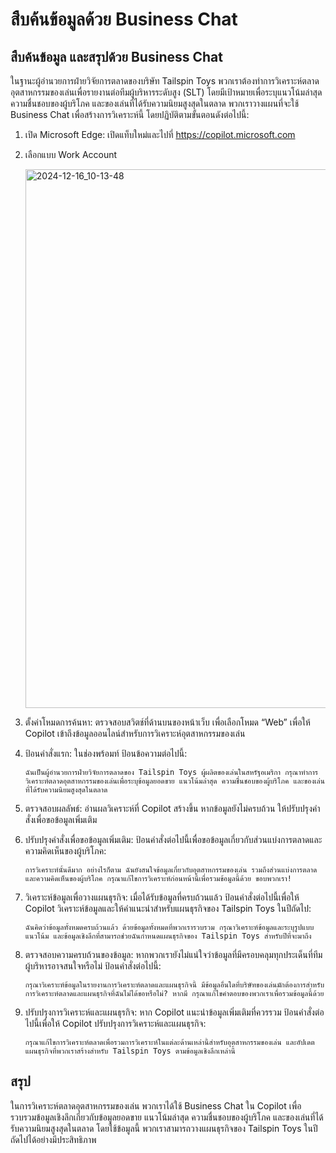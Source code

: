 
# สืบค้นข้อมูลด้วย Business Chat

## สืบค้นข้อมูล และสรุปด้วย Business Chat

ในฐานะผู้อำนวยการฝ่ายวิจัยการตลาดของบริษัท Tailspin Toys พวกเราต้องทำการวิเคราะห์ตลาดอุตสาหกรรมของเล่นเพื่อรายงานต่อทีมผู้บริหารระดับสูง (SLT) โดยมีเป้าหมายเพื่อระบุแนวโน้มล่าสุด ความชื่นชอบของผู้บริโภค และของเล่นที่ได้รับความนิยมสูงสุดในตลาด พวกเราวางแผนที่จะใช้ Business Chat เพื่อสร้างการวิเคราะห์นี้ โดยปฏิบัติตามขั้นตอนดังต่อไปนี้:


1. เปิด Microsoft Edge: เปิดแท็บใหม่และไปที่ https://copilot.microsoft.com
2. เลือกแบบ Work Account

   <img width="862" alt="2024-12-16_10-13-48" src="https://github.com/user-attachments/assets/27862c59-7926-4a1d-8aca-45bd4f3c69be" />

4. ตั้งค่าโหมดการค้นหา: ตรวจสอบสวิตช์ที่ด้านบนของหน้าเว็บ เพื่อเลือกโหมด “Web” เพื่อให้ Copilot เข้าถึงข้อมูลออนไลน์สำหรับการวิเคราะห์อุตสาหกรรมของเล่น
5. ป้อนคำสั่งแรก: ในช่องพร้อมท์ ป้อนข้อความต่อไปนี้:

    ```
    ฉันเป็นผู้อำนวยการฝ่ายวิจัยการตลาดของ Tailspin Toys ผู้ผลิตของเล่นในสหรัฐอเมริกา กรุณาทำการวิเคราะห์ตลาดอุตสาหกรรมของเล่นเพื่อระบุข้อมูลยอดขาย แนวโน้มล่าสุด ความชื่นชอบของผู้บริโภค และของเล่นที่ได้รับความนิยมสูงสุดในตลาด
    ```

6. ตรวจสอบผลลัพธ์: อ่านผลวิเคราะห์ที่ Copilot สร้างขึ้น หากข้อมูลยังไม่ครบถ้วน ให้ปรับปรุงคำสั่งเพื่อขอข้อมูลเพิ่มเติม
7. ปรับปรุงคำสั่งเพื่อขอข้อมูลเพิ่มเติม: ป้อนคำสั่งต่อไปนี้เพื่อขอข้อมูลเกี่ยวกับส่วนแบ่งการตลาดและความคิดเห็นของผู้บริโภค:

    ```
    การวิเคราะห์นั้นดีมาก อย่างไรก็ตาม ฉันยังสนใจข้อมูลเกี่ยวกับอุตสาหกรรมของเล่น รวมถึงส่วนแบ่งการตลาดและความคิดเห็นของผู้บริโภค กรุณาแก้ไขการวิเคราะห์ก่อนหน้านี้เพื่อรวมข้อมูลนี้ด้วย ขอบพวกเรา!
    ```

8. วิเคราะห์ข้อมูลเพื่อวางแผนธุรกิจ: เมื่อได้รับข้อมูลที่ครบถ้วนแล้ว ป้อนคำสั่งต่อไปนี้เพื่อให้ Copilot วิเคราะห์ข้อมูลและให้คำแนะนำสำหรับแผนธุรกิจของ Tailspin Toys ในปีถัดไป:

    ```
    ฉันคิดว่าข้อมูลทั้งหมดครบถ้วนแล้ว ด้วยข้อมูลทั้งหมดที่พวกเรารวบรวม กรุณาวิเคราะห์ข้อมูลและระบุรูปแบบ แนวโน้ม และข้อมูลเชิงลึกที่สามารถช่วยฉันกำหนดแผนธุรกิจของ Tailspin Toys สำหรับปีที่จะมาถึง
    ```

9. ตรวจสอบความครบถ้วนของข้อมูล: หากพวกเรายังไม่แน่ใจว่าข้อมูลที่มีครอบคลุมทุกประเด็นที่ทีมผู้บริหารอาจสนใจหรือไม่ ป้อนคำสั่งต่อไปนี้:

    ```
    กรุณาวิเคราะห์ข้อมูลในรายงานการวิเคราะห์ตลาดและแผนธุรกิจนี้ มีข้อมูลอื่นใดที่บริษัทของเล่นมักต้องการสำหรับการวิเคราะห์ตลาดและแผนธุรกิจที่ฉันไม่ได้ขอหรือไม่? หากมี กรุณาแก้ไขคำตอบของพวกเราเพื่อรวมข้อมูลนี้ด้วย
    ```

10. ปรับปรุงการวิเคราะห์และแผนธุรกิจ: หาก Copilot แนะนำข้อมูลเพิ่มเติมที่ควรรวม ป้อนคำสั่งต่อไปนี้เพื่อให้ Copilot ปรับปรุงการวิเคราะห์และแผนธุรกิจ:

    ```
    กรุณาแก้ไขการวิเคราะห์ตลาดเพื่อรวมการวิเคราะห์ในแต่ละด้านเหล่านี้สำหรับอุตสาหกรรมของเล่น และอัปเดตแผนธุรกิจที่พวกเราสร้างสำหรับ Tailspin Toys ตามข้อมูลเชิงลึกเหล่านี้
    ```

## สรุป

ในการวิเคราะห์ตลาดอุตสาหกรรมของเล่น พวกเราได้ใช้ Business Chat ใน Copilot เพื่อรวบรวมข้อมูลเชิงลึกเกี่ยวกับข้อมูลยอดขาย แนวโน้มล่าสุด ความชื่นชอบของผู้บริโภค และของเล่นที่ได้รับความนิยมสูงสุดในตลาด โดยใช้ข้อมูลนี้ พวกเราสามารถวางแผนธุรกิจของ Tailspin Toys ในปีถัดไปได้อย่างมีประสิทธิภาพ
